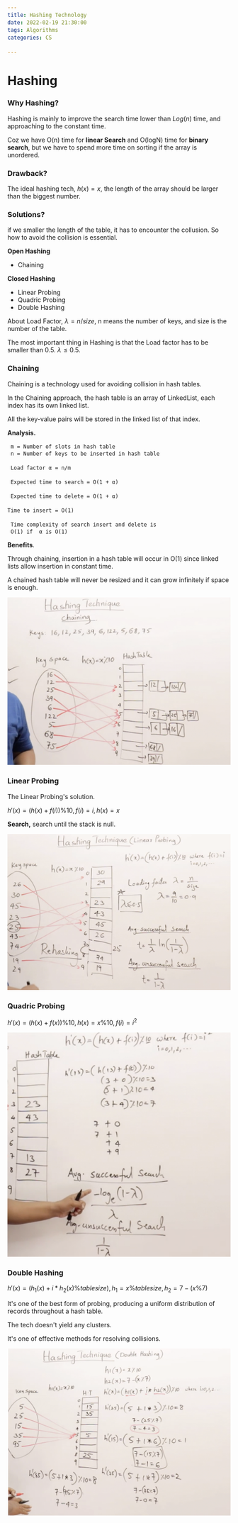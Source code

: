 ```yaml
---
title: Hashing Technology
date: 2022-02-19 21:30:00
tags: Algorithms
categories: CS

---
```


# Hashing

### Why Hashing?

Hashing is mainly to improve the search time lower than $Log(n)$ time, and approaching to the constant time.

Coz we have O(n) time for **linear Search** and O(logN) time for **binary search**, but we have to spend more time on sorting if the array is unordered.



### Drawback?

The ideal hashing tech, $h(x)=x$, the length of the array should be larger than the biggest number.

### Solutions?

if we smaller the length of the table, it has to encounter the collusion. So how to avoid the collision is essential.

**Open Hashing** 

* Chaining

**Closed Hashing**

* Linear Probing 
* Quadric Probing
* Double Hashing



About Load Factor, $\lambda=n/size$, n means the number of keys, and size is the number of the table.

The most important thing in Hashing is that the Load factor has to be smaller than 0.5. $\lambda\leq0.5$.



### Chaining

Chaining is a technology used for avoiding collision in hash tables.

In the Chaining approach, the hash table is an array of LinkedList, each index has its own linked list.

All the key-value pairs will be stored in the linked list of that index.

**Analysis.**

```
 m = Number of slots in hash table
 n = Number of keys to be inserted in hash table
 
 Load factor α = n/m 
  
 Expected time to search = O(1 + α)
 
 Expected time to delete = O(1 + α)

Time to insert = O(1)

 Time complexity of search insert and delete is 
 O(1) if  α is O(1)
```

**Benefits**.

Through chaining, insertion in a hash table will occur in O(1) since linked lists allow insertion in constant time.

A chained hash table will never be resized and it can grow infinitely if space is enough.

![](./Hashing/Chaining.png)

### Linear Probing 

The Linear Probing's solution. 

$h'(x)=(h(x)+f(i))\%10,f(i)=i,h(x)=x$

**Search,** search until the stack is null.

![](./Hashing/Linear.png)





### Quadric Probing

$h'(x)=(h(x)+f(x))\%10, h(x)=x\%10, f(i) = i^2$

![](./Hashing/Quadric.png)

### Double Hashing

$h'(x)=(h_{1}(x)+i*h_{2}(x)\%table size),h_{1}=x\%table size,h_{2}=7-(x\%7)$

It's one of the best form of probing, producing a uniform distribution of records throughout a hash table.

The tech doesn't yield any clusters.

It's one of effective methods for resolving collisions.

![](./Hashing/Double.png)